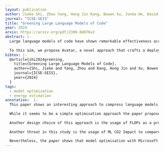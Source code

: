 ```yaml
---
layout: publication
author: Jieke Shi, Zhou Yang, Hong Jin Kang, Bowen Xu, Junda He, David Lo
journal: "ICSE-SEIS"
title: "Greening Large Language Models of Code"
year: 2024
arxiv: https://arxiv.org/pdf/2309.04076v2
abstract: |-
  Large language models of code have shown remarkable effectiveness across various software engineering tasks. Despite the availability of many cloud services built upon these powerful models, there remain several scenarios where developers cannot take full advantage of them, stemming from factors such as restricted or unreliable internet access, institutional privacy policies that prohibit external transmission of code to third-party vendors, and more. Therefore, developing a compact, efficient, and yet energy-saving model for deployment on developers' devices becomes essential. 
  
  To this aim, we propose Avatar, a novel approach that crafts a deployable model from a large language model of code by optimizing it in terms of model size, inference latency, energy consumption, and carbon footprint while maintaining a comparable level of effectiveness. The key idea of Avatar is to formulate the optimization of language models as a multi-objective configuration tuning problem and solve it with the help of a Satisfiability Modulo Theories (SMT) solver and a tailored optimization algorithm. The SMT solver is used to form an appropriate configuration space, while the optimization algorithm identifies the Pareto-optimal set of configurations for training the optimized models using knowledge distillation. We evaluate Avatar with two popular language models of code, i.e., CodeBERT and GraphCodeBERT, on two popular tasks, i.e., vulnerability prediction and clone detection. We use Avatar to produce optimized models with a small size (3 MB), which is 160x smaller than the original large models. On the two tasks, the optimized models significantly reduce the energy consumption (up to 184x less), carbon footprint (up to 157x less), and inference latency (up to 76x faster), with only a negligible loss in effectiveness (1.67% on average).
bibtex: |-
  @article{shi2024greening,
    title={Greening Large Language Models of Code},
    author={Shi, Jieke and Yang, Zhou and Kang, Hong Jin and Xu, Bowen and He, Junda and Lo, David},
    journal={ICSE-SEIS},
    year={2024}
  }
tags:
  - model optimization
  - energy estimation
annotation:  |-
  This paper shows an interesting approach to compress language models of code into smaller and more efficient models. The approach consists of using optimisation to deliver a model that minimises size, FLOPs (mentioned as a proxy of time, energy consumption, and carbon emission), and maximises model performance (refer to as effectiveness).
  
  While it seems to be a simple optimisation approach the paper proposes a few techniques that set it apart. For example, to evaluate the model performance, the authors do not train the model nor run it with a test set – they create a regression model using only the provided configuration as input. This metric is coined as effectiveness indicator.
  
  Another design choice of this approach is the usage of FLOPs as a proxy of time, energy consumption, and carbon emissions. Although I find this acceptable at the current preliminary stage of research in Green AI, this is a controversial approach. Related work has shown that FLOPs is a poor indicator of energy consumption – for example, it completely ignores the energy consumption of data transfers which are known to be energy intensive in AI operations (See ICSE paper by Georgiou, 2022). The issue is even more relevant when it comes to using FLOPs as a proxy of carbon emissions. While it is acceptable to say that reducing FLOPs implies reducing carbon emissions, assuming that the two variables reduce in the same proportion is not accurate. This hinders the optimisation step where models are compared: it could be that models with a lower carbon footprint but higher number of FLOPs are being discarded. For example, imagine that in one optimisation round the original model M is compressed into a new model M1, with 30% less FLOPs. On a second optimisation round, there is another new model M2 with 10% less FLOPs. Model M2 is not selected because we assume carbon emissions are higher than in M1 – this is a big assumption. Also the fact that a single metric FLOPs is used as a proxy of time, energy, and carbon altogether shows that the authors assumed the three variables are basically the same thing.
  
  Another threat in this study is the usage of ML CO2 Impact to compare carbon emissions. This tool is wonderful to report an estimate of carbon footprint in AI studies, but it is not suitable to answer research questions about the energy consumption or carbon emissions of AI models. First, given a particular hardware and datacenter, the metric computed by the tool ML CO2 Impact is a linear function of time. Second, it assumes that a GPU runs at a steady power consumption, with no variation. Note, for example, that state-of-the-art models leverage a GPU usage between 30% and 80% and it is still an open problem to make models that effectively use the GPU at 80% of its capacity (see study by Meta AI). This means that any assumption of steady GPU usage is prone to error and should be used carefully when answering research questions.
  
  Nevertheless, the paper shows that model optimisation with Microsoft Z3 can lead to models that are 160x smaller, inference latency up to 76x faster, with a negligible loss in effectiveness (1.67%). The numbers reported about energy consumption and carbon footprint should be taken with a grain of salt.
---
```

